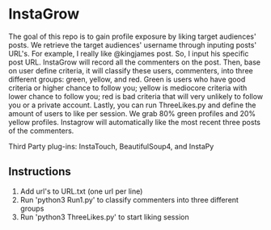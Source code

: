 # InstaGrow
The goal of this repo is to gain profile exposure by liking target audiences' posts. We retrieve the target audiences' username through inputing posts' URL's. For example, I really like @kingjames post. So, I input his specific post URL. InstaGrow will record all the commenters on the post. Then, base on user define criteria, it will classify these users, commenters, into three different groups: green, yellow, and red. Green is users who have good criteria or higher chance to follow you; yellow is mediocore criteria with lower chance to follow you; red is bad criteria that will very unlikely to follow you or a private account. Lastly, you can run ThreeLikes.py and define the amount of users to like per session. We grab 80% green profiles and 20% yellow profiles. Instagrow will automatically like the most recent three posts of the commenters. 

Third Party plug-ins: InstaTouch, BeautifulSoup4, and InstaPy

## Instructions
1. Add url's to URL.txt (one url per line)
2. Run 'python3 Run1.py' to classify commenters into three different groups
3. Run 'python3 ThreeLikes.py' to start liking session
